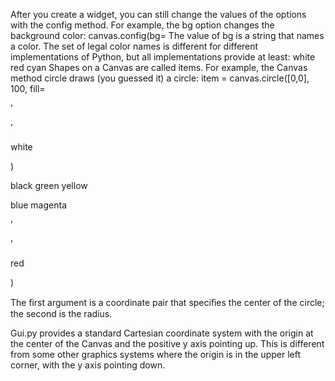 After you create a widget, you can still change the values of the options with the config method. For example, the bg option changes the background color: canvas.config(bg= The value of bg is a string that names a color. The set of legal color names is different for different implementations of Python, but all implementations provide at least: white red cyan Shapes on a Canvas are called items. For example, the Canvas method circle draws (you guessed it) a circle: item = canvas.circle([0,0], 100, fill=

’

’

white

)

black green yellow

blue magenta

’

’

red

)

The ﬁrst argument is a coordinate pair that speciﬁes the center of the circle; the second is the radius.

Gui.py provides a standard Cartesian coordinate system with the origin at the center of the Canvas and the positive y axis pointing up. This is different from some other graphics systems where the origin is in the upper left corner, with the y axis pointing down.